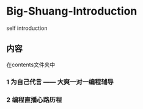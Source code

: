 # Big-Shuang-Introduction
self introduction

## 内容
在contents文件夹中

### 1 为自己代言 —— 大爽一对一编程辅导
### 2 编程直播心路历程
